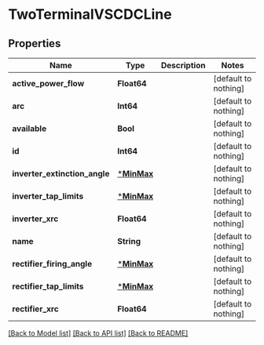 # TwoTerminalVSCDCLine

## Properties

Name | Type | Description | Notes
------------ | ------------- | ------------- | -------------
**active_power_flow** | **Float64** |  | [default to nothing]
**arc** | **Int64** |  | [default to nothing]
**available** | **Bool** |  | [default to nothing]
**id** | **Int64** |  | [default to nothing]
**inverter_extinction_angle** | [***MinMax**](MinMax.md) |  | [default to nothing]
**inverter_tap_limits** | [***MinMax**](MinMax.md) |  | [default to nothing]
**inverter_xrc** | **Float64** |  | [default to nothing]
**name** | **String** |  | [default to nothing]
**rectifier_firing_angle** | [***MinMax**](MinMax.md) |  | [default to nothing]
**rectifier_tap_limits** | [***MinMax**](MinMax.md) |  | [default to nothing]
**rectifier_xrc** | **Float64** |  | [default to nothing]

[[Back to Model list]](../README.md#models) [[Back to API list]](../README.md#api-endpoints) [[Back to README]](../README.md)
